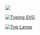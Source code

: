 
<img src="https://capsule-render.vercel.app/api?type=waving&color=auto&height=300&section=header&text=Zero's%20Github&fontSize=90" />

<a href="https://git.io/typing-svg"><img src="https://readme-typing-svg.demolab.com?font=Fira+Code&pause=1000&width=435&lines=Frontend+Developer;Thinking+UI%2FUX+perspective+for+Users" alt="Typing SVG" /></a>

[![Top Langs](https://github-readme-stats.vercel.app/api/top-langs/?username=wlals262&layout=donut)](https://github.com/anuraghazra/github-readme-stats)
